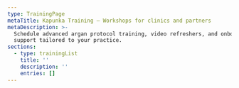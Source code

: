```yaml
---
type: TrainingPage
metaTitle: Kapunka Training – Workshops for clinics and partners
metaDescription: >-
  Schedule advanced argan protocol training, video refreshers, and onboarding
  support tailored to your practice.
sections:
  - type: trainingList
    title: ''
    description: ''
    entries: []
---
```


<!-- TODO: Translate to Portuguese -->

